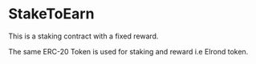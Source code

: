 # StakeToEarn

This is a staking contract with a fixed reward.

The same ERC-20 Token is used for staking and reward i.e Elrond token.
